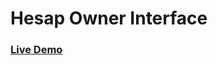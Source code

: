# Hesap Owner Interface
### [Live Demo](https://hesap-owner-interface-restaurants-cafes.vercel.app/#/main_screen)